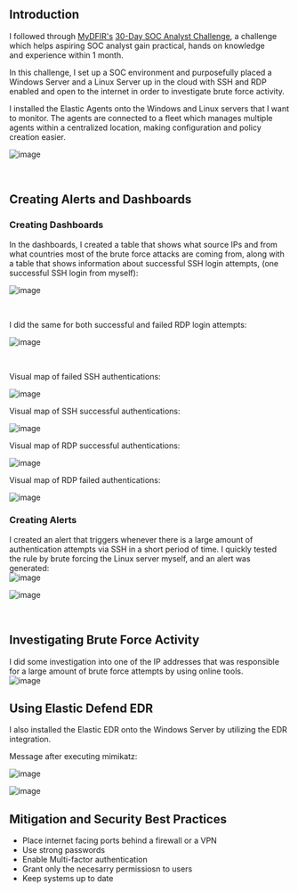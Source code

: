 ## Introduction

I followed through [MyDFIR's](https://www.youtube.com/channel/UCWoH3f-Yx6TxJfO2O_ezJUw) [30-Day SOC Analyst Challenge](https://youtube.com/playlist?list=PLG6KGSNK4PuBb0OjyDIdACZnb8AoNBeq6), a challenge which helps aspiring SOC analyst gain practical, hands on knowledge and experience within 1 month.

In this challenge, I set up a SOC environment and purposefully placed a Windows Server and a Linux Server up in the cloud with SSH and RDP enabled and open to the internet in order to investigate brute force activity.

I installed the Elastic Agents onto the Windows and Linux servers that I want to monitor. The agents are connected to a fleet which manages multiple agents within a centralized location, making configuration and policy creation easier.

![image](https://github.com/user-attachments/assets/aa9828db-1889-4f6c-8259-5a7baba45d49)

&nbsp;

## Creating Alerts and Dashboards

### **Creating Dashboards**

In the dashboards, I created a table that shows what source IPs and from what countries most of the brute force attacks are coming from, along with a table that shows information about successful SSH login attempts, (one successful SSH login from myself):

![image](https://github.com/user-attachments/assets/5bc8c65d-cfcc-4741-b75a-9a2e22260899)

&nbsp;

I did the same for both successful and failed RDP login attempts:

![image](https://github.com/user-attachments/assets/013bc01a-240b-4761-959e-d4d53b933dce)

&nbsp;

Visual map of failed SSH authentications:

![image](https://github.com/user-attachments/assets/e5be8e16-0e00-486e-9160-79119d181cd3)

Visual map of SSH successful authentications:

![image](https://github.com/user-attachments/assets/d1b645f5-8a97-4afd-bae9-d6f9eb427704)

Visual map of RDP successful authentications:

![image](https://github.com/user-attachments/assets/d85b22f1-79c0-40a8-9470-64a26447ff75)

Visual map of RDP failed authentications:

![image](https://github.com/user-attachments/assets/0a4535a1-a112-476c-b8a8-25b947095fdd)

### **Creating Alerts**

I created an alert that triggers whenever there is a large amount of authentication attempts via SSH in a short period of time. I quickly tested the rule by brute forcing the Linux server myself, and an alert was generated:  
![image](https://github.com/user-attachments/assets/598aca04-9895-44b8-9d3d-9c9cf27b5b5c)

![image](https://github.com/user-attachments/assets/fae1cc64-d15d-4f0a-b86b-def95d43b87a)

&nbsp;

## Investigating Brute Force Activity

I did some investigation into one of the IP addresses that was responsible for a large amount of brute force attempts by using online tools.  
![image](https://github.com/user-attachments/assets/a021fab4-3477-4d44-a878-592d2f739839)

## Using Elastic Defend EDR

I also installed the Elastic EDR onto the Windows Server by utilizing the EDR integration.

Message after executing mimikatz:

![image](https://github.com/user-attachments/assets/bfde68be-ef14-48d7-93ec-6e9115b63fa4)

![image](https://github.com/user-attachments/assets/7674cc13-bd3d-4e4b-b820-91d188111bfc)

## Mitigation and Security Best Practices

- Place internet facing ports behind a firewall or a VPN
- Use strong passwords
- Enable Multi-factor authentication
- Grant only the necesarry permissiosn to users
- Keep systems up to date

&nbsp;

&nbsp;

&nbsp;
